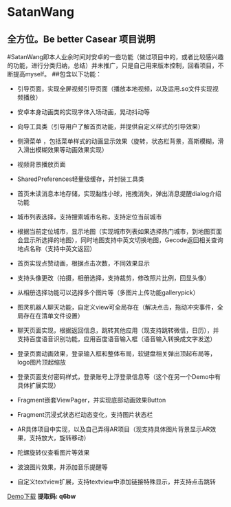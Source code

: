 # SatanWang
全方位。Be  better Casear
项目说明
-------
#SatanWang即本人业余时间对安卓的一些功能（做过项目中的，或者比较感兴趣的功能，进行分类归纳，总结）并未推广，只是自己用来版本控制，回看项目，不断提高myself。
##包含以下功能：

 
  * 引导页面，实现全屏视频引导页面（播放本地视频，以及运用.so文件实现视频播放）

  * 安卓本身动画类的实现字体入场动画，晃动抖动等

  * 向导工具类（引导用户了解首页功能，并提供自定义样式的引导效果）
 
  * 侧滑菜单 ，包括菜单样式的动画显示效果（旋转，状态栏背景，高斯模糊，滑入滑出模糊效果等动画效果实现）
  
  * 视频背景播放页面
  
  * SharedPreferences轻量级缓存，并封装工具类
  
  * 首页未读消息本地存储，实现黏性小球，拖拽消失，弹出消息提醒dialog介绍功能
  
  * 城市列表选择，支持搜索城市名称，支持定位当前城市
  
  * 根据当前定位城市，显示地图（实现城市列表如果选择热门城市，到地图页面会显示所选择的地图），同时地图支持中英文切换地图，Gecode返回相关查询地点名称（支持中英文返回）
  
  * 首页实现点赞动画，根据点击次数，不同效果显示
  
  * 支持头像更改（拍摄，相册选择，支持裁剪，修改照片比例，回显头像）
  
  * 从相册选择功能可以选择多个图片等（多图片上传功能gallerypick）
  
  * 图灵机器人聊天功能，自定义view可全局存在（解决点击，拖动冲突事件，全局存在在清单文件设置）
  
  * 聊天页面实现，根据返回信息，跳转其他应用（现支持跳转微信，日历），并支持百度语音识别功能，应用百度语音输入框（语音输入转换成文字发送）
  
  * 登录页面动画效果，登录输入框和整体布局，软键盘相关弹出顶起布局等，logo图片顶起缩放
  
  * 登录页面支付密码样式，登录账号上浮登录信息等（这个在另一个Demo中有具体扩展实现）
  
  * Fragment嵌套ViewPager，并实现底部动画效果Button
  
  * Fragment沉浸式状态栏动态变化，支持图片状态栏
  
  * AR具体项目中实现，以及自己弄得AR项目（现支持具体图片背景显示AR效果，支持放大，旋转移动）
  
  * 陀螺旋转仪查看图片等效果
  
  * 波浪图片效果，并添加音乐提醒等
  
  * 自定义textview扩展，支持textview中添加链接特殊显示，并支持点击跳转
  
  
  
  
  
 [Demo下载](https://pan.baidu.com/s/1_kf0AY9xLo6EIFHMlqZwoA)
 **提取码: q6bw**

